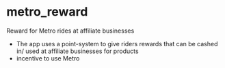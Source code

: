 # metro_reward
Reward for Metro rides at affiliate businesses

- The app uses a point-system to give riders rewards that can be cashed in/ used at affiliate businesses for products
- incentive to use Metro

